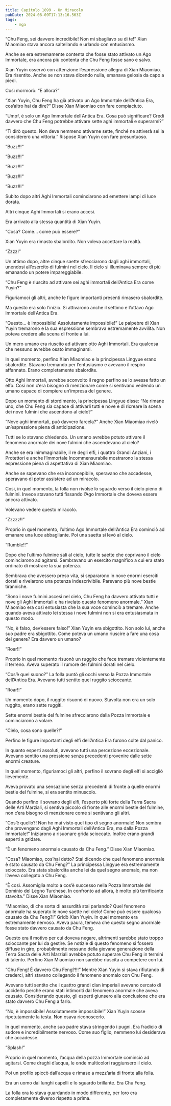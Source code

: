 ```yaml
---
title: Capitolo 1899 - Un Miracolo
pubDate: 2024-08-09T17:13:16.563Z
tags:
    - mga
---
```



“Chu Feng, sei davvero incredibile! Non mi sbagliavo su di te!” Xian Miaomiao stava ancora saltellando e urlando con entusiasmo.


Anche se era estremamente contenta che fosse stato attivato un Ago Immortale, era ancora più contenta che Chu Feng fosse sano e salvo.


Xian Yuyin osservò con attenzione l’espressione allegra di Xian Miaomiao. Era risentito. Anche se non stava dicendo nulla, emanava gelosia da capo a piedi.


Così mormorò: “E allora?”


“Xian Yuyin, Chu Feng ha già attivato un Ago Immortale dell’Antica Era, cos’altro hai da dire?” Disse Xian Miaomiao con fare compiaciuto.

“Umpf, è solo un Ago Immortale dell’Antica Era. Cosa può significare? Credi davvero che Chu Feng potrebbe attivare sette aghi immortali e superarmi?”


“Ti dirò questo. Non deve nemmeno attivarne sette, finché ne attiverà sei la considererò una vittoria.” Rispose Xian Yuyin con fare presuntuoso.


“Buzz!!!”


“Buzz!!!”


“Buzz!!!”


“Buzz!!!”


“Buzz!!!”


Subito dopo altri Aghi Immortali cominciarono ad emettere lampi di luce dorata.


Altri cinque Aghi Immortali si erano accesi.


Era arrivato alla stessa quantità di Xian Yuyin.


“Cosa? Come… come può essere?”


Xian Yuyin era rimasto sbalordito. Non voleva accettare la realtà.


“Zzzz!”


Un attimo dopo, altre cinque saette sfrecciarono dagli aghi immortali, unendosi all’esercito di fulmini nel cielo. Il cielo si illuminava sempre di più emanando un potere impareggiabile.

“Chu Feng è riuscito ad attivare sei aghi immortali dell’Antica Era come Yuyin?”


Figuriamoci gli altri, anche le figure importanti presenti rimasero sbalordite.


Ma questo era solo l’inizio. Si attivarono anche il settimo e l’ottavo Ago Immortale dell’Antica Era.


“Questo… è impossibile! Assolutamente impossibile!” Le palpebre di Xian Yuyin tremarono e la sua espressione sembrava estremamente avvilita. Non poteva credere alla scena di fronte a lui.


Un mero umano era riuscito ad attivare otto Aghi Immortali. Era qualcosa che nessuno avrebbe osato immaginarsi.


In quel momento, perfino Xian Miaomiao e la principessa Lingyue erano sbalordite. Stavano tremando per l’entusiasmo e avevano il respiro affannato. Erano completamente sbalordite.


Otto Aghi Immortali, avrebbe sconvolto il regno perfino se lo avesse fatto un elfo. Così non c’era bisogno di menzionare come si sentivano vedendo un umano capace di compiere un’impresa del genere.


Dopo un momento di stordimento, la principessa Lingyue disse: “Ne rimane uno, che Chu Feng sia capace di attivarli tutti e nove e di ricreare la scena dei nove fulmini che ascendono al cielo?”


“Nove aghi immortali, può davvero farcela?” Anche Xian Miaomiao rivelò un’espressione piena di anticipazione.


Tutti se lo stavano chiedendo. Un umano avrebbe potuto attivare il fenomeno anormale dei nove fulmini che ascendevano al cielo?


Anche se era inimmaginabile, il re degli elfi, i quattro Grandi Anziani, i Protettori e anche l’Immortale Incommensurabile mostrarono la stessa espressione piena di aspettativa di Xian Miaomiao.


Anche se sapevano che era inconcepibile, speravano che accadesse, speravano di poter assistere ad un miracolo.


Così, in quel momento, la folla non rivolse lo sguardo verso il cielo pieno di fulmini. Invece stavano tutti fissando l’Ago Immortale che doveva essere ancora attivato.


Volevano vedere questo miracolo.


“Zzzzz!!”


Proprio in quel momento, l’ultimo Ago Immortale dell’Antica Era cominciò ad emanare una luce abbagliante. Poi una saetta si levò al cielo.


“Rumble!!”


Dopo che l’ultimo fulmine salì al cielo, tutte le saette che coprivano il cielo cominciarono ad agitarsi. Sembravano un esercito magnifico a cui era stato ordinato di mostrare la sua potenza.


Sembrava che avessero preso vita, si separarono in nove enormi eserciti dorati e rivelarono una potenza indescrivibile. Parevano più nove bestie tiranniche.


“Sono i nove fulmini ascesi nel cielo, Chu Feng ha davvero attivato tutti e nove gli Aghi Immortali e ha rivelato questo fenomeno anormale.” Xian Miaomiao era così entusiasta che la sua voce cominciò a tremare. Anche quando aveva attivato lei stessa i nove fulmini non si era entusiasmata in questo modo.

“No, è falso, dev’essere falso!” Xian Yuyin era sbigottito. Non solo lui, anche suo padre era sbigottito. Come poteva un umano riuscire a fare una cosa del genere? Era davvero un umano?


“Roar!!”


Proprio in quel momento risuonò un ruggito che fece tremare violentemente il terreno. Aveva superato il rumore dei fulmini dorati nel cielo.


“Cos’è quel suono?” La folla puntò gli occhi verso la Pozza Immortale dell’Antica Era. Avevano tutti sentito quel ruggito scioccante.

“Roar!!”


Un momento dopo, il ruggito risuonò di nuovo. Stavolta non era un solo ruggito, erano sette ruggiti.


Sette enormi bestie del fulmine sfrecciarono dalla Pozza Immortale e cominciarono a volare.

“Cielo, cosa sono quelle?!”


Perfino le figure importanti degli elfi dell’Antica Era furono colte dal panico.


In quanto esperti assoluti, avevano tutti una percezione eccezionale. Avevano sentito una pressione senza precedenti provenire dalle sette enormi creature.


In quel momento, figuriamoci gli altri, perfino il sovrano degli elfi si accigliò lievemente.


Aveva provato una sensazione senza precedenti di fronte a quelle enormi bestie del fulmine, si era sentito minuscolo.


Quando perfino il sovrano degli elfi, l’esperto più forte della Terra Sacra delle Arti Marziali, si sentiva piccolo di fronte alle enormi bestie del fulmine, non c’era bisogno di menzionare come si sentivano gli altri.

“Cos’è quello?! Non ho mai visto quel tipo di segno anormale! Non sembra che provengano dagli Aghi Immortali dell’Antica Era, ma dalla Pozza Immortale!” Iniziarono a risuonare grida scioccate. Inoltre erano grandi esperti a gridare.


“È un fenomeno anormale causato da Chu Feng.” Disse Xian Miaomiao.

“Cosa? Miaomiao, cos’hai detto? Stai dicendo che quel fenomeno anormale è stato causato da Chu Feng?” La principessa Lingyue era estremamente scioccato. Era stata sbalordita anche lei da quel segno anomalo, ma non l’aveva collegato a Chu Feng.


“È così. Assomiglia molto a cos’è successo nella Pozza Immortale del Dominio del Legno Turchese. In confronto ad allora, è molto più terrificante stavolta.” Disse Xian Miaomiao.


“Miaomiao, di che sorta di assurdità stai parlando? Quel fenomeno anormale ha superato le nove saette nel cielo! Come può essere qualcosa causato da Chu Feng?!” Gridò Xian Yuyin. In quel momento era estremamente nervoso. Aveva paura, temeva che questo segno anormale fosse stato davvero causato da Chu Feng.


Questo era il motivo per cui doveva negare, altrimenti sarebbe stato troppo scioccante per lui da gestire. Se notizie di questo fenomeno si fossero diffuse in giro, probabilmente nessuno della giovane generazione della Terra Sacra delle Arti Marziali avrebbe potuto superare Chu Feng in termini di talento. Perfino Xian Miaomiao non sarebbe riuscita a competere con lui.

“Chu Feng! È davvero Chu Feng?!!!” Mentre XIan Yuyin si stava rifiutando di crederci, altri stavano collegando il fenomeno anomalo con Chu Feng.


Avevano tutti sentito che i quattro grandi clan imperiali avevano cercato di ucciderlo perché erano stati intimoriti dal fenomeno anormale che aveva causato. Considerando questo, gli esperti giunsero alla conclusione che era stato davvero Chu Feng a farlo.


“No, è impossibile! Assolutamente impossibile!” Xian Yuyin scosse ripetutamente la testa. Non osava riconoscerlo.


In quel momento, anche suo padre stava stringendo i pugni. Era fradicio di sudore e incredibilmente nervoso. Come suo figlio, nemmeno lui desiderava che accadesse.


“Splash!”


Proprio in quel momento, l’acqua della pozza Immortale cominciò ad agitarsi. Come draghi d’acqua, le onde multicolori raggiunsero il cielo.


Poi un profilo spiccò dall’acqua e rimase a mezz’aria di fronte alla folla.


Era un uomo dai lunghi capelli e lo sguardo brillante. Era Chu Feng.


La folla ora lo stava guardando in modo differente, per loro era completamente diverso rispetto a prima.


